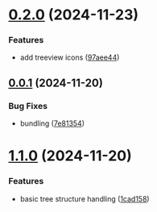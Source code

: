 # [0.2.0](https://github.com/crowbait/restless-vscode/compare/v0.0.1...v0.2.0) (2024-11-23)


### Features

* add treeview icons ([97aee44](https://github.com/crowbait/restless-vscode/commit/97aee44328becc1a3ebd4760b01b038dcfefbb1a))



## [0.0.1](https://github.com/crowbait/restless-vscode/compare/v1.1.0...v0.0.1) (2024-11-20)


### Bug Fixes

* bundling ([7e81354](https://github.com/crowbait/restless-vscode/commit/7e81354721dc57b46d191a96c9b5576aa6e00a8a))



# [1.1.0](https://github.com/crowbait/restless-vscode/compare/1cad158a4beeff51202afa6d6a1f2629cba53bc0...v1.1.0) (2024-11-20)


### Features

* basic tree structure handling ([1cad158](https://github.com/crowbait/restless-vscode/commit/1cad158a4beeff51202afa6d6a1f2629cba53bc0))



